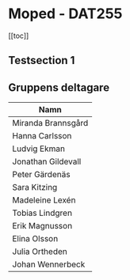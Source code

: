 # Moped - DAT255

[[toc]]

## Testsection 1

## Gruppens deltagare

| Namn               |
|--------------------|
| Miranda Brannsgård |
| Hanna Carlsson     |
| Ludvig Ekman       |
| Jonathan Gildevall |
| Peter Gärdenäs     |
| Sara Kitzing       |
| Madeleine Lexén    |
| Tobias Lindgren    |
| Erik Magnusson     |
| Elina Olsson       |
| Julia Ortheden     |
| Johan Wennerbeck   |


